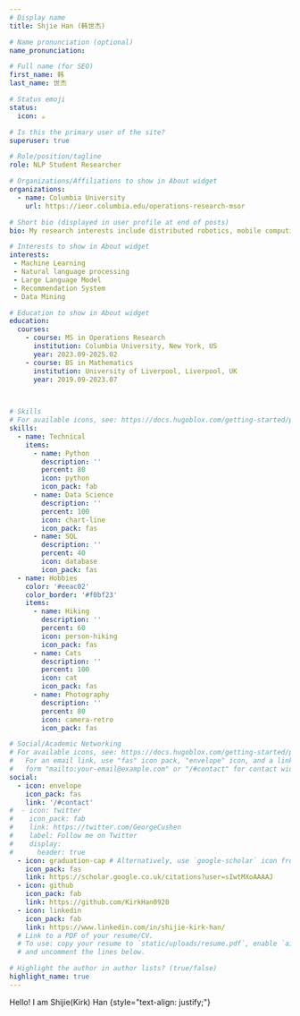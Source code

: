 ```yaml
---
# Display name
title: Shjie Han (韩世杰)

# Name pronunciation (optional)
name_pronunciation: 

# Full name (for SEO)
first_name: 韩
last_name: 世杰

# Status emoji
status:
  icon: ☕️

# Is this the primary user of the site?
superuser: true

# Role/position/tagline
role: NLP Student Researcher

# Organizations/Affiliations to show in About widget
organizations:
  - name: Columbia University
    url: https://ieor.columbia.edu/operations-research-msor

# Short bio (displayed in user profile at end of posts)
bio: My research interests include distributed robotics, mobile computing and programmable matter.

# Interests to show in About widget
interests:
 - Machine Learning
 - Natural language processing
 - Large Language Model
 - Recommendation System
 - Data Mining

# Education to show in About widget
education:
  courses:
    - course: MS in Operations Research
      institution: Columbia University, New York, US
      year: 2023.09-2025.02
    - course: BS in Mathematics
      institution: University of Liverpool, Liverpool, UK
      year: 2019.09-2023.07

      

# Skills
# For available icons, see: https://docs.hugoblox.com/getting-started/page-builder/#icons
skills:
  - name: Technical
    items:
      - name: Python
        description: ''
        percent: 80
        icon: python
        icon_pack: fab
      - name: Data Science
        description: ''
        percent: 100
        icon: chart-line
        icon_pack: fas
      - name: SQL
        description: ''
        percent: 40
        icon: database
        icon_pack: fas
  - name: Hobbies
    color: '#eeac02'
    color_border: '#f0bf23'
    items:
      - name: Hiking
        description: ''
        percent: 60
        icon: person-hiking
        icon_pack: fas
      - name: Cats
        description: ''
        percent: 100
        icon: cat
        icon_pack: fas
      - name: Photography
        description: ''
        percent: 80
        icon: camera-retro
        icon_pack: fas

# Social/Academic Networking
# For available icons, see: https://docs.hugoblox.com/getting-started/page-builder/#icons
#   For an email link, use "fas" icon pack, "envelope" icon, and a link in the
#   form "mailto:your-email@example.com" or "/#contact" for contact widget.
social:
  - icon: envelope
    icon_pack: fas
    link: '/#contact'
#  - icon: twitter
#    icon_pack: fab
#    link: https://twitter.com/GeorgeCushen
#    label: Follow me on Twitter
#    display:
#      header: true
  - icon: graduation-cap # Alternatively, use `google-scholar` icon from `ai` icon pack
    icon_pack: fas
    link: https://scholar.google.co.uk/citations?user=sIwtMXoAAAAJ
  - icon: github
    icon_pack: fab
    link: https://github.com/KirkHan0920
  - icon: linkedin
    icon_pack: fab
    link: https://www.linkedin.com/in/shijie-kirk-han/
  # Link to a PDF of your resume/CV.
  # To use: copy your resume to `static/uploads/resume.pdf`, enable `ai` icons in `params.yaml`,
  # and uncomment the lines below.

# Highlight the author in author lists? (true/false)
highlight_name: true
---
```


Hello! I am Shijie(Kirk) Han 
{style="text-align: justify;"}
